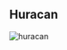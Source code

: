 ## Huracan ##
![huracan](https://upload.wikimedia.org/wikipedia/commons/thumb/8/84/Maya-Maske.jpg/800px-Maya-Maske.jpg)
